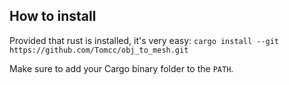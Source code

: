 ## How to install

Provided that rust is installed, it's very easy:
```cargo install --git https://github.com/Tomcc/obj_to_mesh.git```

Make sure to add your Cargo binary folder to the `PATH`.